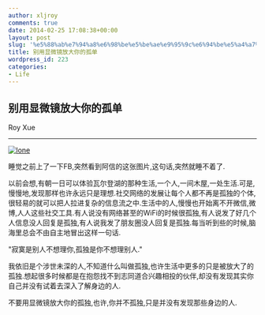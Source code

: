 ```yaml
---
author: xljroy
comments: true
date: 2014-02-25 17:08:38+00:00
layout: post
slug: '%e5%88%ab%e7%94%a8%e6%98%be%e5%be%ae%e9%95%9c%e6%94%be%e5%a4%a7%e4%bd%a0%e7%9a%84%e5%ad%a4%e5%8d%95'
title: 别用显微镜放大你的孤单
wordpress_id: 223
categories:
- Life
---
```


## 别用显微镜放大你的孤单




Roy Xue






* * *




[![lone](http://royxue.me/wp-content/uploads/2014/02/lone-263x300.jpg)](http://royxue.me/wp-content/uploads/2014/02/lone.jpg)


睡觉之前上了一下FB,突然看到阿信的这张图片,这句话,突然就睡不着了.

以前会想,有朝一日可以体验瓦尔登湖的那种生活,一个人,一间木屋,一处生活.可是,慢慢地,发现那样也许永远只是理想.社交网络的发展让每个人都不再是孤独的个体,很轻易的就可以把人拉进复杂的信息流之中.生活中的人,慢慢也开始离不开微信,微博,人人这些社交工具.有人说没有网络甚至的WiFi的时候很孤独,有人说发了好几个人信息没人回复是孤独,有人说我发了朋友圈没人回复是孤独.每当听到些的时候,脑海里总会不由自主地冒出这样一句话.

"寂寞是别人不想理你,孤独是你不想理别人."

我依旧是个涉世未深的人,不知道什么叫做孤独,也许生活中更多的只是被放大了的孤独.想起很多时候都是在抱怨找不到志同道合兴趣相投的伙伴,却没有发现其实你自己并没有试着去深入了解身边的人.

不要用显微镜放大你的孤独,也许,你并不孤独,只是并没有发现那些身边的人.


